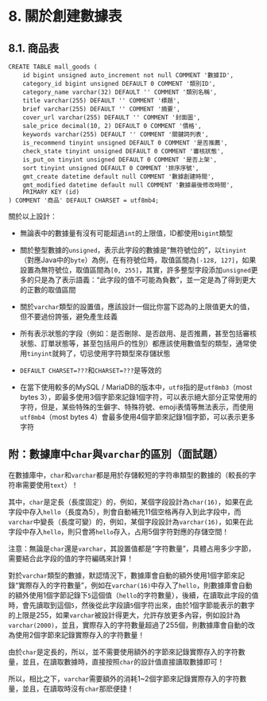 # 8. 關於創建數據表

## 8.1. 商品表

```mysql
CREATE TABLE mall_goods (
    id bigint unsigned auto_increment not null COMMENT '數據ID',
    category_id bigint unsigned DEFAULT 0 COMMENT '類別ID',
    category_name varchar(32) DEFAULT '' COMMENT '類別名稱',
    title varchar(255) DEFAULT '' COMMENT '標題',
    brief varchar(255) DEFAULT '' COMMENT '摘要',
    cover_url varchar(255) DEFAULT '' COMMENT '封面圖',
	sale_price decimal(10, 2) DEFAULT 0 COMMENT '價格',
    keywords varchar(255) DEFAULT '' COMMENT '關鍵詞列表',
	is_recommend tinyint unsigned DEFAULT 0 COMMENT '是否推薦',
    check_state tinyint unsigned DEFAULT 0 COMMENT '審核狀態',
    is_put_on tinyint unsigned DEFAULT 0 COMMENT '是否上架',
    sort tinyint unsigned DEFAULT 0 COMMENT '排序序號',
    gmt_create datetime default null COMMENT '數據創建時間',
    gmt_modified datetime default null COMMENT '數據最後修改時間',
    PRIMARY KEY (id)
) COMMENT '商品' DEFAULT CHARSET = utf8mb4;
```

關於以上設計：

- 無論表中的數據量有沒有可能超過`int`的上限值，ID都使用`bigint`類型
- 關於整型數據的`unsigned`，表示此字段的數據是“無符號位的”，以`tinyint`（對應Java中的`byte`）為例，在有符號位時，取值區間為`[-128, 127]`，如果設置為無符號位，取值區間為`[0, 255]`，其實，許多整型字段添加`unsigned`更多的只是為了表示語義：“此字段的值不可能為負數”，並一定是為了得到更大的正數的取值區間
- 關於`varchar`類型的設置值，應該設計一個比你當下認為的上限值更大的值，但不要過份誇張，避免產生歧義
- 所有表示狀態的字段（例如：是否刪除、是否啟用、是否推薦，甚至包括審核狀態、訂單狀態等，甚至包括用戶的性別）都應該使用數值型的類型，通常使用`tinyint`就夠了，切忌使用字符類型來存儲狀態

- `DEFAULT CHARSET=???`和`CHARSET=???`是等效的
- 在當下使用較多的MySQL / MariaDB的版本中，`utf8`指的是`utf8mb3`（most bytes 3），即最多使用3個字節來記錄1個字符，可以表示絕大部分正常使用的字符，但是，某些特殊的生僻字、特殊符號、emoji表情等無法表示，而使用`utf8mb4`（most bytes 4）會最多使用4個字節來記錄1個字節，可以表示更多字符



## 附：數據庫中`char`與`varchar`的區別（面試題）

在數據庫中，`char`和`varchar`都是用於存儲較短的字符串類型的數據的（較長的字符串需要使用`text`）！

其中，`char`是定長（長度固定）的，例如，某個字段設計為`char(16)`，如果在此字段中存入`hello`（長度為5），則會自動補充11個空格再存入到此字段中，而`varchar`中變長（長度可變）的，例如，某個字段設計為`varchar(16)`，如果在此字段中存入`hello`，則只會將`hello`存入，占用5個字符對應的存儲空間！

注意：無論是`char`還是`varchar`，其設置值都是“字符數量”，具體占用多少字節，需要結合此字段的值的字符編碼來計算！

對於`varchar`類型的數據，默認情況下，數據庫會自動的額外使用1個字節來記錄“實際存入的字符數量”，例如在`varchar(16)`中存入了`hello`，則數據庫會自動的額外使用1個字節記錄下`5`這個值（`hello`的字符數量），後續，在讀取此字段的值時，會先讀取到這個`5`，然後從此字段讀`5`個字符出來，由於1個字節能表示的數字的上限是255，如果`varchar`被設計得更大，允許存放更多內容，例如設計為`varchar(2000)`，並且，實際存入的字符數量超過了255個，則數據庫會自動的改為使用2個字節來記錄實際存入的字符數量！

由於`char`是定長的，所以，並不需要使用額外的字節來記錄實際存入的字符數量，並且，在讀取數據時，直接按照`char`的設計值直接讀取數據即可！

所以，相比之下，`varchar`需要額外的消耗1~2個字節來記錄實際存入的字符數量，並且，在讀取時沒有`char`那麽便捷！